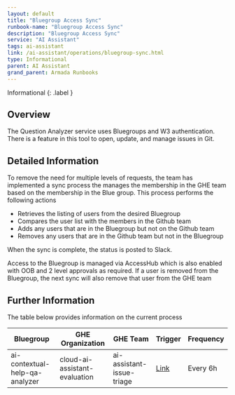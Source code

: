 ```yaml
---
layout: default
title: "Bluegroup Access Sync"
runbook-name: "Bluegroup Access Sync"
description: "Bluegroup Access Sync"
service: "AI Assistant"
tags: ai-assistant
link: /ai-assistant/operations/bluegroup-sync.html
type: Informational
parent: AI Assistant
grand_parent: Armada Runbooks
---
```


Informational
{: .label }

## Overview

The Question Analyzer service uses Bluegroups and W3 authentication.  There is a feature in this tool to open, update, and manage issues in Git.  

## Detailed Information

To remove the need for multiple levels of requests, the team has implemented a sync process the manages the membership in the GHE team based on the membership in the Blue group.  This process performs the following actions

- Retrieves the listing of users from the desired Bluegroup
- Compares the user list with the members in the Github team
- Adds any users that are in the Bluegroup but not on the Github team
- Removes any users that are in the Github team but not in the Bluegroup

When the sync is complete, the status is posted to Slack.

Access to the Bluegroup is managed via AccessHub which is also enabled with OOB and 2 level approvals as required.   If a user is removed from the Bluegroup, the next sync will also remove that user from the GHE team

## Further Information

The table below provides information on the current process

| Bluegroup                      | GHE Organization              |GHE Team                   | Trigger | Frequency |
| ----                           | ----                          | ----                      | ----    | ----      |
| ai-contextual-help-qa-analyzer | cloud-ai-assistant-evaluation | ai-assistant-issue-triage | [Link](https://cloud.ibm.com/devops/pipelines/tekton/6bfdc479-225f-4992-ad7f-3ee809d719b8/runs?env_id=ibm:yp:us-east&triggerName=Sync+Bluegroup%3A+ai-contextual-help-qa-analyzer+with+team%3Aai-assistant-issue-triage) | Every 6h |
